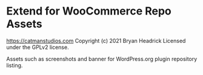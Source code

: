 # Extend for WooCommerce Repo Assets #
https://catmanstudios.com
Copyright (c) 2021 Bryan Headrick
Licensed under the GPLv2 license.

Assets such as screenshots and banner for WordPress.org plugin repository listing.